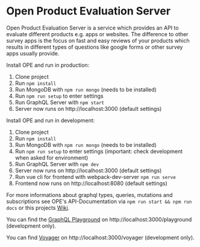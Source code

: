 # Open Product Evaluation Server

Open Product Evaluation Server is a service which provides an API to evaluate different products e.g. apps or websites.
The difference to other survey apps is the focus on fast and easy reviews of your products which results in different types of questions like google forms or other survey apps usually provide.

Install OPE and run in production:

1. Clone project
2. Run `npm install`
3. Run MongoDB with `npm run mongo` (needs to be installed)
4. Run `npm run setup` to enter settings
5. Run GraphQL Server with `npm start`
6. Server now runs on http://localhost:3000 (default settings)

Install OPE and run in development:

1. Clone project
2. Run `npm install`
3. Run MongoDB with `npm run mongo` (needs to be installed)
4. Run `npm run setup` to enter settings (important: check development when asked for environment)
5. Run GraphQL Server with `npm dev`
6. Server now runs on http://localhost:3000 (default settings)
7. Run vue cli for frontend with webpack-dev-server `npm run serve`
8. Frontend now runs on http://localhost:8080 (default settings)

For more informations about graphql types, queries, mutations and subscriptions see OPE's API-Documentation via `npm run start && npm run docs` or this projects [Wiki](https://github.com/th-koeln/open-product-evaluation-server/wiki).

You can find the [GraphQL Playground](https://github.com/graphcool/graphql-playground) on http://localhost:3000/playground (development only).

You can find [Voyager](https://github.com/graphcool/graphql-playground) on http://localhost:3000/voyager (development only).
